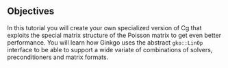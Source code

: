 Objectives
----------

In this tutorial you will create your own specialized version of Cg that exploits the special matrix structure of the Poisson matrix to get even better performance. You will learn how Ginkgo uses the abstract `gko::LinOp` interface to be able to support a wide variate of combinations of solvers, preconditioners and matrix formats.